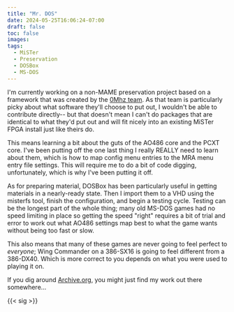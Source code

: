 ```yaml
---
title: "Mr. DOS"
date: 2024-05-25T16:06:24-07:00
draft: false
toc: false
images:
tags:
  - MiSTer
  - Preservation
  - DOSBox
  - MS-DOS
---
```


I'm currently working on a non-MAME preservation project based on a framework that was created by the [0Mhz team](https://0mhz.net). As that team is particularly picky about what software they'll choose to put out, I wouldn't be able to contribute directly-- but that doesn't mean I can't do packages that are identical to what they'd put out and will fit nicely into an existing MiSTer FPGA install just like theirs do.

This means learning a bit about the guts of the AO486 core and the PCXT core. I've been putting off the one last thing I really REALLY need to learn about them, which is how to map config menu entries to the MRA menu entry file settings. This will require me to do a bit of code digging, unfortunately, which is why I've been putting it off.

As for preparing material, DOSBox has been particularly useful in getting materials in a nearly-ready state. Then I import them to a VHD using the misterfs tool, finish the configuration, and begin a testing cycle. Testing can be the longest part of the whole thing; many old MS-DOS games had no speed limiting in place so getting the speed "right" requires a bit of trial and error to work out what AO486 settings map best to what the game wants without being too fast or slow.

This also means that many of these games are never going to feel perfect to *everyone*; Wing Commander on a 386-SX16 is going to feel different from a 386-DX40. Which is more correct to you depends on what you were used to playing it on.

If you dig around [Archive.org](https://archive.org/search?query=0MHz%20DOS%20Collection), you might just find my work out there somewhere...

{{< sig >}}

